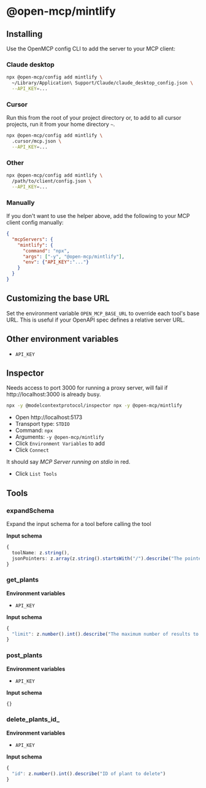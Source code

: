 # @open-mcp/mintlify

## Installing

Use the OpenMCP config CLI to add the server to your MCP client:

### Claude desktop

```bash
npx @open-mcp/config add mintlify \
  ~/Library/Application\ Support/Claude/claude_desktop_config.json \
  --API_KEY=...
```

### Cursor

Run this from the root of your project directory or, to add to all cursor projects, run it from your home directory `~`.

```bash
npx @open-mcp/config add mintlify \
  .cursor/mcp.json \
  --API_KEY=...
```

### Other

```bash
npx @open-mcp/config add mintlify \
  /path/to/client/config.json \
  --API_KEY=...
```

### Manually

If you don't want to use the helper above, add the following to your MCP client config manually:

```json
{
  "mcpServers": {
    "mintlify": {
      "command": "npx",
      "args": ["-y", "@open-mcp/mintlify"],
      "env": {"API_KEY":"..."}
    }
  }
}
```

## Customizing the base URL

Set the environment variable `OPEN_MCP_BASE_URL` to override each tool's base URL. This is useful if your OpenAPI spec defines a relative server URL.

## Other environment variables

- `API_KEY`

## Inspector

Needs access to port 3000 for running a proxy server, will fail if http://localhost:3000 is already busy.

```bash
npx -y @modelcontextprotocol/inspector npx -y @open-mcp/mintlify
```

- Open http://localhost:5173
- Transport type: `STDIO`
- Command: `npx`
- Arguments: `-y @open-mcp/mintlify`
- Click `Environment Variables` to add
- Click `Connect`

It should say _MCP Server running on stdio_ in red.

- Click `List Tools`

## Tools

### expandSchema

Expand the input schema for a tool before calling the tool

**Input schema**

```ts
{
  toolName: z.string(),
  jsonPointers: z.array(z.string().startsWith("/").describe("The pointer to the JSON schema object which needs expanding")).describe("A list of JSON pointers"),
}
```

### get_plants

**Environment variables**

- `API_KEY`

**Input schema**

```ts
{
  "limit": z.number().int().describe("The maximum number of results to return").optional()
}
```

### post_plants

**Environment variables**

- `API_KEY`

**Input schema**

```ts
{}
```

### delete_plants_id_

**Environment variables**

- `API_KEY`

**Input schema**

```ts
{
  "id": z.number().int().describe("ID of plant to delete")
}
```
